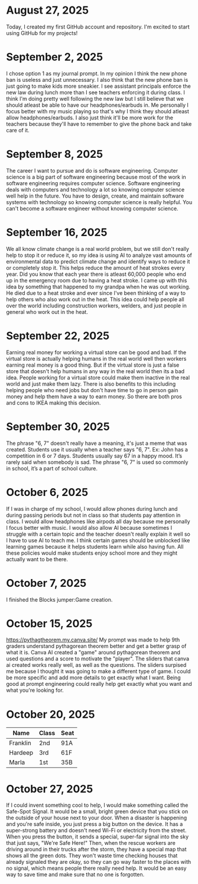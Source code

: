 # August 27, 2025

Today, I created my first GitHub account and repository. I'm excited to start using GitHub for my projects!

# September 2, 2025

I chose option 1 as my journal prompt. In my opinion I think the new phone ban is useless and just unnecessary. I also think that the new phone ban is just going to make kids more sneakier. I see assistant principals enforce the new law during lunch more than I see teachers enforcing it during class. I think I'm doing pretty well following the new law but I still believe that we should atleast be able to have our headphones/earbuds in. Me personally I focus better with my music playing so that's why I think they should atleast allow headphones/earbuds. I also just think it'll be more work for the teachers because they'll have to remember to give the phone back and take care of it.

# September 8, 2025

The career I want to pursue and do is software engineering. Computer science is a big part of software engineering because most of the work in software engineering requires computer science. Software engineering deals with computers and technology a lot so knowing computer science well help in the future. You have to design, create, and maintain software systems with technology so knowing computer science is really helpful. You can't become a software engineer without knowing computer science.

# September 16, 2025

We all know climate change is a real world problem, but we still don't really help to stop it or reduce it, so my idea is using AI to analyze vast amounts of environmental data to predict climate change and identify ways to reduce it or completely stop it. This helps reduce the amount of heat strokes every year. Did you know that each year there is atleast 60,000 people who end up in the emergency room due to having a heat stroke. I came up with this idea by something that happened to my grandpa when he was out working. He died due to a heat stroke and ever since I've been thinking of a way to help others who also work out in the heat. This idea could help people all over the world including construction workers, welders, and just people in general who work out in the heat.

# September 22, 2025

Earning real money for working a virtual store can be good and bad. If the virtual store is actually helping humans in the real world well then workers earning real money is a good thing. But if the virtual store is just a false store that doesn't help humans in any way in the real world then its a bad idea. People working for a virtual store could make them inactive in the real world and just make them lazy. There is also benefits to this including helping people who need jobs but don't have time to go in person gain money and help them have a way to earn money. So there are both pros and cons to IKEA making this decision.

# September 30, 2025

The phrase "6, 7" doesn't really have a meaning, it's just a meme that was created. Students use it usually when a teacher says "6, 7". Ex: John has a competition in 6 or 7 days. Students usually say 67 in a happy mood. It’s rarely said when somebody is sad. The phrase "6, 7" is used so commonly in school, it’s a part of school culture.

# October 6, 2025

  If I was in charge of my school, I would allow phones during lunch and during passing periods but not in class so that students pay attention in class. I would allow headphones like airpods all day because me personally I focus better with music. I would also allow AI because sometimes I struggle with a certain topic and the teacher doesn't really explain it well so I have to use AI to teach me. I think certain games should be unblocked like learning games because it helps students learn while also having fun. All these policies would make students enjoy school more and they might actually want to be there.

# October 7, 2025

I finished the Blocks jumper:Game creation.

# October 15, 2025

https://pythagtheorem.my.canva.site/
My prompt was made to help 9th graders understand pythagorean theorem better and get a better grasp of what it is. Canva AI created a "game" around pythagorean theorem and used questions and a score to motivate the "player". The sliders that canva ai created works really well, as well as the questions. The sliders surpised me because I thought it was going to make a different type of game. I could be more specific and add more details to get exactly what I want. Being good at prompt engineering could really help get exactly what you want and what you're looking for.

# October 20, 2025

| Name      | Class | Seat |
| --------- | ----- | ---- |
| Franklin  |  2nd  |  91A |
| Hardeep   |  3rd  |  61F |
| Marla     |  1st  |  35B |

# October 27, 2025

If I could invent something cool to help, I would make something called the Safe-Spot Signal. It would be a small, bright green device that you stick on the outside of your house next to your door. When a disaster is happening and you're safe inside, you just press a big button on the device. It has a super-strong battery and doesn't need Wi-Fi or electricity from the street. When you press the button, it sends a special, super-far signal into the sky that just says, "We're Safe Here!" Then, when the rescue workers are driving around in their trucks after the storm, they have a special map that shows all the green dots. They won't waste time checking houses that already signaled they are okay, so they can go way faster to the places with no signal, which means people there really need help. It would be an easy way to save time and make sure that no one is forgotten.
